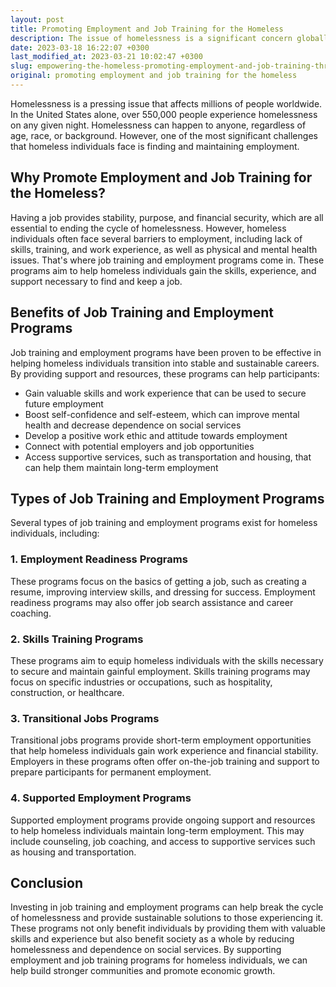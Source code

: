 ```yaml
---
layout: post
title: Promoting Employment and Job Training for the Homeless
description: The issue of homelessness is a significant concern globally. In the United States, it affects an estimated 550,000 people on any given night, irrespective of their age, ethnicity, or social status. One of the most significant obstacles that homeless people encounter is securing and retaining employment.
date: 2023-03-18 16:22:07 +0300
last_modified_at: 2023-03-21 10:02:47 +0300
slug: empowering-the-homeless-promoting-employment-and-job-training-through-donations
original: promoting employment and job training for the homeless
---
```

Homelessness is a pressing issue that affects millions of people worldwide. In the United States alone, over 550,000 people experience homelessness on any given night. Homelessness can happen to anyone, regardless of age, race, or background. However, one of the most significant challenges that homeless individuals face is finding and maintaining employment.

## Why Promote Employment and Job Training for the Homeless?

Having a job provides stability, purpose, and financial security, which are all essential to ending the cycle of homelessness. However, homeless individuals often face several barriers to employment, including lack of skills, training, and work experience, as well as physical and mental health issues. That's where job training and employment programs come in. These programs aim to help homeless individuals gain the skills, experience, and support necessary to find and keep a job.

## Benefits of Job Training and Employment Programs

Job training and employment programs have been proven to be effective in helping homeless individuals transition into stable and sustainable careers. By providing support and resources, these programs can help participants:

* Gain valuable skills and work experience that can be used to secure future employment
* Boost self-confidence and self-esteem, which can improve mental health and decrease dependence on social services
* Develop a positive work ethic and attitude towards employment
* Connect with potential employers and job opportunities
* Access supportive services, such as transportation and housing, that can help them maintain long-term employment

## Types of Job Training and Employment Programs

Several types of job training and employment programs exist for homeless individuals, including:

### 1\. Employment Readiness Programs

These programs focus on the basics of getting a job, such as creating a resume, improving interview skills, and dressing for success. Employment readiness programs may also offer job search assistance and career coaching.

### 2\. Skills Training Programs

These programs aim to equip homeless individuals with the skills necessary to secure and maintain gainful employment. Skills training programs may focus on specific industries or occupations, such as hospitality, construction, or healthcare.

### 3\. Transitional Jobs Programs

Transitional jobs programs provide short-term employment opportunities that help homeless individuals gain work experience and financial stability. Employers in these programs often offer on-the-job training and support to prepare participants for permanent employment.

### 4\. Supported Employment Programs

Supported employment programs provide ongoing support and resources to help homeless individuals maintain long-term employment. This may include counseling, job coaching, and access to supportive services such as housing and transportation.

## Conclusion

Investing in job training and employment programs can help break the cycle of homelessness and provide sustainable solutions to those experiencing it. These programs not only benefit individuals by providing them with valuable skills and experience but also benefit society as a whole by reducing homelessness and dependence on social services. By supporting employment and job training programs for homeless individuals, we can help build stronger communities and promote economic growth.